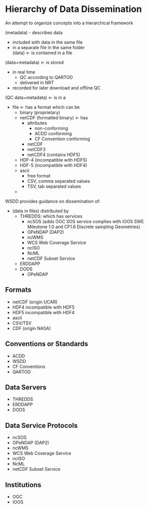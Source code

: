 # Hierarchy of Data Dissemination

An attempt to organize concepts into a hierarchical framework

(metadata) - describes data    
  - included with data in the same file    
  - in a separate file in the same folder    
(data) <- is contained in a file

(data+metadata) <- is stored 
  - in real time     
    - QC according to QARTOD
    - delivered in NRT
  - recorded for later download and offline QC   
  
(QC data+metadata) <- is in a 
  - file <- has a format which can be 
    - binary (proprietary)
    - netCDF (formatted binary) <- has 
      - attributes 
        - non-conforming
        - ACDD conforming
        - CF Convention conforming
      - netCDF 
      - netCDF3 
      - netCDF4 (contains HDF5)
    - HDF-4 (incompatible with HDF5)
    - HDF-5 (incompatible with HDF4)
    - ascii 
      - free format
      - CSV, comma separated values
      - TSV, tab separated values
    - 

WSDD provides guidance on dissemination of:    
- (data in files)  distributed by   
  - THREDDS: which has services   
    - ncSOS (adds OGC SOS service complies with IOOS SWE Milestone 1.0 and CF1.6 Discrete sampling Geometries)   
    - OPeNDAP (DAP2)   
    - ncWMS   
    - WCS Web Coverage Service   
    - ncISO   
    - NcML   
    - netCDF Subset Service   
  - ERDDAPP   
  - DODS
    - OPeNDAP
  
  
## Formats
- netCDF (origin UCAR)
- HDF4  incompatible with HDF5
- HDF5  incompatible with HDF4
- ascii 
- CSV/TSV
- CDF (origin NASA)


## Conventions or Standards
- ACDD 
- WSDD 
- CF Conventions
- QARTOD

## Data Servers
- THREDDS
- ERDDAPP   
- DODS

## Data Service Protocols
- ncSOS 
- OPeNDAP (DAP2)   
- ncWMS   
- WCS Web Coverage Service   
- ncISO   
- NcML   
- netCDF Subset Service   

## Institutions
- OGC 
- IOOS 

  
  
  
  
  
